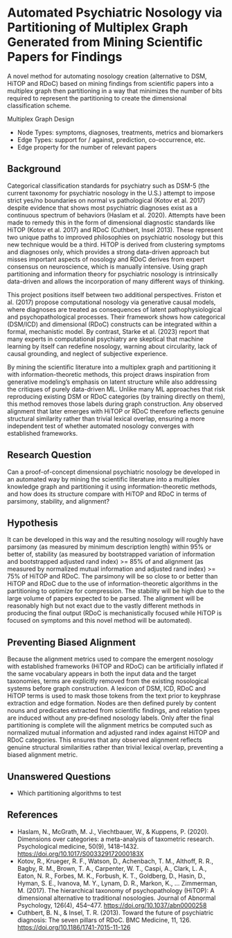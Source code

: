 # Automated Psychiatric Nosology via Partitioning of Multiplex Graph Generated from Mining Scientific Papers for Findings
A novel method for automating nosology creation (alternative to DSM, HiTOP and RDoC) based on mining findings from scientific papers into a multiplex graph then partitioning in a way that minimizes the number of bits required to represent the partitioning to create the dimensional classification scheme.

Multiplex Graph Design
- Node Types: symptoms, diagnoses, treatments, metrics and biomarkers
- Edge Types: support for / against, prediction, co-occurrence, etc.
- Edge property for the number of relevant papers

## Background
Categorical classification standards for psychiatry such as DSM-5 (the current taxonomy for psychiatric nosology in the U.S.) attempt to impose strict yes/no boundaries on normal vs pathological (Kotov et al. 2017) despite evidence that shows most psychiatric diagnoses exist as a continuous spectrum of behaviors (Haslam et al. 2020). Attempts have been made to remedy this in the form of dimensional diagnostic standards like HiTOP (Kotov et al. 2017) and RDoC (Cuthbert, Insel 2013). These represent two unique paths to improved philosophies on psychiatric nosology but this new technique would be a third. HiTOP is derived from clustering symptoms and diagnoses only, which provides a strong data-driven approach but misses important aspects of nosology and RDoC derives from expert consensus on neuroscience, which is manually intensive. Using graph partitioning and information theory for psychiatric nosology is intrinsically data-driven and allows the incorporation of many different ways of thinking.

This project positions itself between two additional perspectives. Friston et al. (2017) propose computational nosology via generative causal models, where diagnoses are treated as consequences of latent pathophysiological and psychopathological processes. Their framework shows how categorical (DSM/ICD) and dimensional (RDoC) constructs can be integrated within a formal, mechanistic model. By contrast, Starke et al. (2023) report that many experts in computational psychiatry are skeptical that machine learning by itself can redefine nosology, warning about circularity, lack of causal grounding, and neglect of subjective experience.

By mining the scientific literature into a multiplex graph and partitioning it with information-theoretic methods, this project draws inspiration from generative modeling’s emphasis on latent structure while also addressing the critiques of purely data-driven ML. Unlike many ML approaches that risk reproducing existing DSM or RDoC categories (by training directly on them), this method removes those labels during graph construction. Any observed alignment that later emerges with HiTOP or RDoC therefore reflects genuine structural similarity rather than trivial lexical overlap, ensuring a more independent test of whether automated nosology converges with established frameworks.

## Research Question
Can a proof-of-concept dimensional psychiatric nosology be developed in an automated way by mining the scientific literature into a multiplex knowledge graph and partitioning it using information-theoretic methods, and how does its structure compare with HiTOP and RDoC in terms of parsimony, stability, and alignment?

## Hypothesis
It can be developed in this way and the resulting nosology will roughly have parsimony (as measured by minimum description length) within 95% or better of, stability (as measured by bootstrapped variation of information and bootstrapped adjusted rand index) >= 85% of and alignment (as measured by normalized mutual information and adjusted rand index) >= 75% of HiTOP and RDoC. The parsimony will be so close to or better than HiTOP and RDoC due to the use of information-theoretic algorithms in the partitioning to optimize for compression. The stability will be high due to the large volume of papers expected to be parsed. The alignment will be reasonably high but not exact due to the vastly different methods in producing the final output (RDoC is mechanistically focused while HiTOP is focused on symptoms and this novel method will be automated).

## Preventing Biased Alignment
Because the alignment metrics used to compare the emergent nosology with established frameworks (HiTOP and RDoC) can be artificially inflated if the same vocabulary appears in both the input data and the target taxonomies, terms are explicitly removed from the existing nosological systems before graph construction. A lexicon of DSM, ICD, RDoC and HiTOP terms is used to mask those tokens from the text prior to keyphrase extraction and edge formation. Nodes are then defined purely by content nouns and predicates extracted from scientific findings, and relation types are induced without any pre‑defined nosology labels. Only after the final partitioning is complete will the alignment metrics be computed such as normalized mutual information and adjusted rand index against HiTOP and RDoC categories. This ensures that any observed alignment reflects genuine structural similarities rather than trivial lexical overlap, preventing a biased alignment metric.

## Unanswered Questions
- Which partitioning algorithms to test

## References
- Haslam, N., McGrath, M. J., Viechtbauer, W., & Kuppens, P. (2020). Dimensions over categories: a meta-analysis of taxometric research. Psychological medicine, 50(9), 1418–1432. https://doi.org/10.1017/S003329172000183X
- Kotov, R., Krueger, R. F., Watson, D., Achenbach, T. M., Althoff, R. R., Bagby, R. M., Brown, T. A., Carpenter, W. T., Caspi, A., Clark, L. A., Eaton, N. R., Forbes, M. K., Forbush, K. T., Goldberg, D., Hasin, D., Hyman, S. E., Ivanova, M. Y., Lynam, D. R., Markon, K., … Zimmerman, M. (2017). The hierarchical taxonomy of psychopathology (HiTOP): A dimensional alternative to traditional nosologies. Journal of Abnormal Psychology, 126(4), 454–477. https://doi.org/10.1037/abn0000258
- Cuthbert, B. N., & Insel, T. R. (2013). Toward the future of psychiatric diagnosis: The seven pillars of RDoC. BMC Medicine, 11, 126. https://doi.org/10.1186/1741-7015-11-126